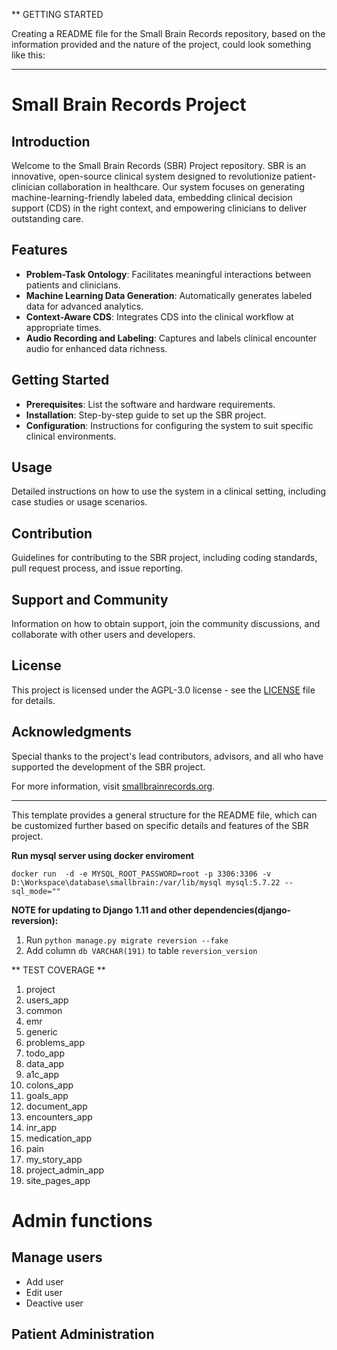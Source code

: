 ** GETTING STARTED

Creating a README file for the Small Brain Records repository, based on the information provided and the nature of the project, could look something like this:

---

# Small Brain Records Project

## Introduction
Welcome to the Small Brain Records (SBR) Project repository. SBR is an innovative, open-source clinical system designed to revolutionize patient-clinician collaboration in healthcare. Our system focuses on generating machine-learning-friendly labeled data, embedding clinical decision support (CDS) in the right context, and empowering clinicians to deliver outstanding care.

## Features
- **Problem-Task Ontology**: Facilitates meaningful interactions between patients and clinicians.
- **Machine Learning Data Generation**: Automatically generates labeled data for advanced analytics.
- **Context-Aware CDS**: Integrates CDS into the clinical workflow at appropriate times.
- **Audio Recording and Labeling**: Captures and labels clinical encounter audio for enhanced data richness.

## Getting Started
- **Prerequisites**: List the software and hardware requirements.
- **Installation**: Step-by-step guide to set up the SBR project.
- **Configuration**: Instructions for configuring the system to suit specific clinical environments.

## Usage
Detailed instructions on how to use the system in a clinical setting, including case studies or usage scenarios.

## Contribution
Guidelines for contributing to the SBR project, including coding standards, pull request process, and issue reporting.

## Support and Community
Information on how to obtain support, join the community discussions, and collaborate with other users and developers.

## License
This project is licensed under the AGPL-3.0 license - see the [LICENSE](LICENSE) file for details.

## Acknowledgments
Special thanks to the project's lead contributors, advisors, and all who have supported the development of the SBR project.

For more information, visit [smallbrainrecords.org](https://smallbrainrecords.org/).

---

This template provides a general structure for the README file, which can be customized further based on specific details and features of the SBR project.

**Run mysql server using docker enviroment**

`docker run  -d -e MYSQL_ROOT_PASSWORD=root -p 3306:3306 -v D:\Workspace\database\smallbrain:/var/lib/mysql mysql:5.7.22 --sql_mode=""`

**NOTE for updating to Django 1.11 and other dependencies(django-reversion):**
1. Run `python manage.py migrate reversion --fake`
2. Add column `db VARCHAR(191)` to table `reversion_version` 

** TEST COVERAGE **
1. project
2. users_app
3. common
4. emr
5. generic
6. problems_app
7. todo_app
8. data_app
9. a1c_app
10. colons_app
11. goals_app
12. document_app
13. encounters_app
14. inr_app
15. medication_app
16. pain
17. my_story_app
18. project_admin_app
19. site_pages_app

# Admin functions
## Manage users
- Add user
- Edit user
- Deactive user

## Patient Administration
